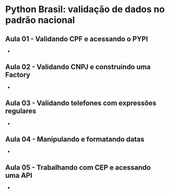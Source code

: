 # Python Brasil: validação de dados no padrão nacional

## Aula 01 - Validando CPF e acessando o PYPI 
* [](#)

## Aula 02 - Validando CNPJ e construindo uma Factory
* [](#)

## Aula 03 - Validando telefones com expressões regulares
* [](#)

## Aula 04 - Manipulando e formatando datas
* [](#)

## Aula 05 - Trabalhando com CEP e acessando uma API
* [](#)
